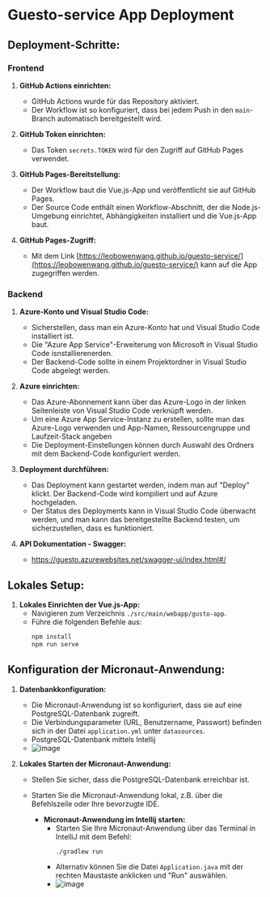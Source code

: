# Guesto-service App Deployment

## Deployment-Schritte:

### Frontend

1. **GitHub Actions einrichten:**

   - GitHub Actions wurde für das Repository aktiviert.
   - Der Workflow ist so konfiguriert, dass bei jedem Push in den `main`-Branch automatisch bereitgestellt wird.

2. **GitHub Token einrichten:**

   - Das Token `secrets.TOKEN` wird für den Zugriff auf GitHub Pages verwendet.

3. **GitHub Pages-Bereitstellung:**

   - Der Workflow baut die Vue.js-App und veröffentlicht sie auf GitHub Pages.
   - Der Source Code enthält einen Workflow-Abschnitt, der die Node.js-Umgebung einrichtet, Abhängigkeiten installiert und die Vue.js-App baut.

4. **GitHub Pages-Zugriff:**
   - Mit dem Link [https://leobowenwang.github.io/guesto-service/](https://leobowenwang.github.io/guesto-service/) kann auf die App zugegriffen werden.

### Backend

1. **Azure-Konto und Visual Studio Code:**

   - Sicherstellen, dass man ein Azure-Konto hat und Visual Studio Code installiert ist.
   - Die "Azure App Service"-Erweiterung von Microsoft in Visual Studio Code isnstallierenerden.
   - Der Backend-Code sollte in einem Projektordner in Visual Studio Code abgelegt werden.

2. **Azure einrichten:**

   - Das Azure-Abonnement kann über das Azure-Logo in der linken Seitenleiste von Visual Studio Code verknüpft werden.
   - Um eine Azure App Service-Instanz zu erstellen, sollte man das Azure-Logo verwenden und App-Namen, Ressourcengruppe und Laufzeit-Stack angeben
   - Die Deployment-Einstellungen können durch Auswahl des Ordners mit dem Backend-Code konfiguriert werden.

3. **Deployment durchführen:**
   - Das Deployment kann gestartet werden, indem man auf "Deploy" klickt. Der Backend-Code wird kompiliert und auf Azure hochgeladen.
   - Der Status des Deployments kann in Visual Studio Code überwacht werden, und man kann das bereitgestellte Backend testen, um sicherzustellen, dass es funktioniert.
  
4. **API Dokumentation - Swagger:**
   - https://guesto.azurewebsites.net/swagger-ui/index.html#/


## Lokales Setup:

1. **Lokales Einrichten der Vue.js-App:**
   - Navigieren zum Verzeichnis `./src/main/webapp/gusto-app`.
   - Führe die folgenden Befehle aus:
     ```bash
     npm install
     npm run serve
     ```

## Konfiguration der Micronaut-Anwendung:

1. **Datenbankkonfiguration:**

   - Die Micronaut-Anwendung ist so konfiguriert, dass sie auf eine PostgreSQL-Datenbank zugreift.
   - Die Verbindungsparameter (URL, Benutzername, Passwort) befinden sich in der Datei `application.yml` unter `datasources`.
   - PostgreSQL-Datenbank mittels Intellij
   - ![image](https://github.com/leobowenwang/guesto-service/assets/82936664/128ff4b4-21c5-430b-ba31-3653942fbde1)

2. **Lokales Starten der Micronaut-Anwendung:**

   - Stellen Sie sicher, dass die PostgreSQL-Datenbank erreichbar ist.
   - Starten Sie die Micronaut-Anwendung lokal, z.B. über die Befehlszeile oder Ihre bevorzugte IDE.

     - **Micronaut-Anwendung im Intellij starten:**
       - Starten Sie Ihre Micronaut-Anwendung über das Terminal in IntelliJ mit dem Befehl:
         ```bash
         ./gradlew run
         ```
       - Alternativ können Sie die Datei `Application.java` mit der rechten Maustaste anklicken und "Run" auswählen.
       - ![image](https://github.com/leobowenwang/guesto-service/assets/82936664/35232d92-94f3-41b7-bde6-177e099b1187)
